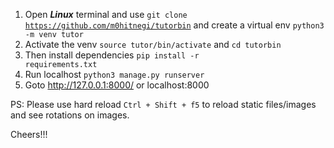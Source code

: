 1. Open <b><i>Linux</i></b> terminal and use <code>git clone https://github.com/m0hitnegi/tutorbin</code> and create a virtual env <code>python3 -m venv tutor</code>
2. Activate the venv <code>source tutor/bin/activate</code> and <code>cd tutorbin</code>
3. Then install dependencies <code>pip install -r requirements.txt</code>
4. Run localhost <code>python3 manage.py runserver</code>
5. Goto http://127.0.0.1:8000/ or localhost:8000

PS: Please use hard reload <code>Ctrl + Shift + f5</code> to reload static files/images and see rotations on images.

Cheers!!!
